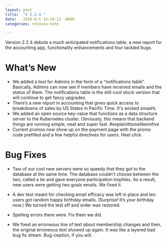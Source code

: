 ```yaml
---
layout: post
title:  "V 2.2.4 "
date:   2020-9-5 14:24:13 -0600
categories: release-note

---
```

Version 2.2.4  debuts a much anticipated notifications table, a new report for the accounting app, functionality enhancements and four tackled bugs.


# What’s New
- We added a tool for Admins in the form of a “notifications table”. Basically, Admins can now see if members have received emails and the status of them. The notifications table is the still-cool stock version that will continue to get fancy upgrades.  
- There’s a new report in accounting that gives quick access to breakdowns of sales by US States in Pacific Time. It's wicked smaaht.
- We added an open source key-value that functions as a data structure server to the Kubernetes cluster. Obviously, this means that backend things are running simple, neat and super fast. #explainittomelikeimfive 
- Current promos now show up on the payment page with the promo code prefilled and a few helpful directives for users. Heel click.



# Bug Fixes
- Two of our cool new servers were so speedy that they got to the database at the same time. The database couldn’t choose between the two, called a tie and gave everyone participation trophies. As a result, new users were getting two goals emails. We fixed it. 

- A dev test meant for checking email efficacy was left in place and ten users got random happy birthday emails. (Surprise! It’s your birthday now.) We turned the test off and order was restored.

- Spelling errors there were. Fix them we did. 

- We fixed an erroneous line of text about membership changes and then, the original erroneous text showed up again. It was like a layered bad bug fix dream. Bug-ception, if you will. 


 